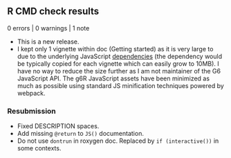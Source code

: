 ## R CMD check results

0 errors | 0 warnings | 1 note

* This is a new release.
* I kept only 1 vignette within doc (Getting started) as it is very large to due to the underlying JavaScript [dependencies](https://github.com/antvis/G6) (the dependency would be typically copied for each vignette which can easily grow to 10MB). I have no way to reduce the size further as I am not maintainer of the G6 JavaScript API. The g6R JavaScript assets have been minimized as much as possible using standard JS minification techniques powered by webpack.

### Resubmission

* Fixed DESCRIPTION spaces.
* Add missing `@return` to `JS()` documentation.
* Do not use `dontrun` in roxygen doc. Replaced by `if (interactive())` in some contexts.
